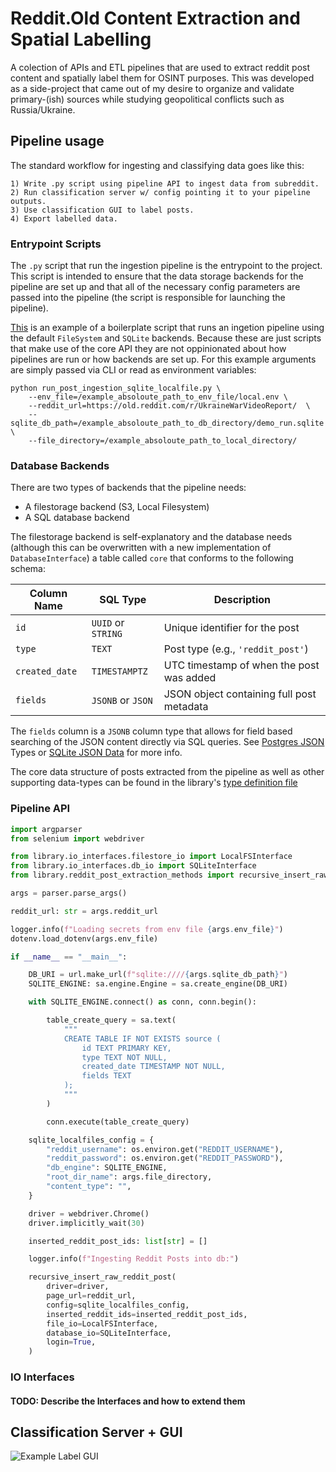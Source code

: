 # Reddit.Old Content Extraction and Spatial Labelling

A colection of APIs and ETL pipelines that are used to extract reddit post content and spatially label them for OSINT purposes. This was developed as a side-project that came out of my desire to organize and validate primary-(ish) sources while studying geopolitical conflicts such as Russia/Ukraine.

## Pipeline usage
The standard workflow for ingesting and classifying data goes like this:

```
1) Write .py script using pipeline API to ingest data from subreddit.
2) Run classification server w/ config pointing it to your pipeline outputs.
3) Use classification GUI to label posts.
4) Export labelled data.
```

### Entrypoint Scripts
The `.py` script that run the ingestion pipeline is the entrypoint to the project. This script is intended to ensure that the data storage backends for the pipeline are set up and that all of the necessary config parameters are passed into the pipeline (the script is responsible for launching the pipeline).

[This](./scripts/run_post_ingestion_postgres_s3.py) is an example of a boilerplate script that runs an ingetion pipeline using the default `FileSystem` and `SQLite` backends. Because these are just scripts that make use of the core API they are not oppinionated about how pipelines are run or how backends are set up. For this example arguments are simply passed via CLI or read as environment variables:

```
python run_post_ingestion_sqlite_localfile.py \
    --env_file=/example_absoloute_path_to_env_file/local.env \
    --reddit_url=https://old.reddit.com/r/UkraineWarVideoReport/  \
    --sqlite_db_path=/example_absoloute_path_to_db_directory/demo_run.sqlite \
    --file_directory=/example_absoloute_path_to_local_directory/
```

### Database Backends
There are two types of backends that the pipeline needs:
- A filestorage backend (S3, Local Filesystem)
- A SQL database backend

The filestorage backend is self-explanatory and the database needs (although this can be overwritten with a new implementation of `DatabaseInterface`) a table called `core` that conforms to the following schema:


| Column Name    | SQL Type      | Description                               |
| -------------- | ------------- | ----------------------------------------- |
| `id`           | `UUID` or `STRING`        | Unique identifier for the post            |
| `type`         | `TEXT`        | Post type (e.g., `'reddit_post'`)         |
| `created_date` | `TIMESTAMPTZ` | UTC timestamp of when the post was added  |
| `fields`       | `JSONB` or `JSON`      | JSON object containing full post metadata |


The `fields` column is a `JSONB` column type that allows for field based searching of the JSON content directly via SQL queries. See [Postgres JSON](https://www.postgresql.org/docs/current/datatype-json.html) Types or [SQLite JSON Data](https://www.sqlite.org/json1.html) for more info.

The core data structure of posts extracted from the pipeline as well as other supporting data-types can be found in the library's [type definition file](./src/library/types.py)

### Pipeline API
```python
import argparser
from selenium import webdriver

from library.io_interfaces.filestore_io import LocalFSInterface
from library.io_interfaces.db_io import SQLiteInterface
from library.reddit_post_extraction_methods import recursive_insert_raw_reddit_post

args = parser.parse_args()

reddit_url: str = args.reddit_url

logger.info(f"Loading secrets from env file {args.env_file}")
dotenv.load_dotenv(args.env_file)

if __name__ == "__main__":

    DB_URI = url.make_url(f"sqlite:////{args.sqlite_db_path}")
    SQLITE_ENGINE: sa.engine.Engine = sa.create_engine(DB_URI)

    with SQLITE_ENGINE.connect() as conn, conn.begin():

        table_create_query = sa.text(
            """
            CREATE TABLE IF NOT EXISTS source (
                id TEXT PRIMARY KEY,
                type TEXT NOT NULL,
                created_date TIMESTAMP NOT NULL,
                fields TEXT
            );
            """
        )

        conn.execute(table_create_query)

    sqlite_localfiles_config = {
        "reddit_username": os.environ.get("REDDIT_USERNAME"),
        "reddit_password": os.environ.get("REDDIT_PASSWORD"),
        "db_engine": SQLITE_ENGINE,
        "root_dir_name": args.file_directory,
        "content_type": "",
    }

    driver = webdriver.Chrome()
    driver.implicitly_wait(30)

    inserted_reddit_post_ids: list[str] = []

    logger.info(f"Ingesting Reddit Posts into db:")

    recursive_insert_raw_reddit_post(
        driver=driver,
        page_url=reddit_url,
        config=sqlite_localfiles_config,
        inserted_reddit_ids=inserted_reddit_post_ids,
        file_io=LocalFSInterface,
        database_io=SQLiteInterface,
        login=True,
    )
```

### IO Interfaces
#### TODO: Describe the Interfaces and how to extend them

## Classification Server + GUI
![Example Label GUI](./docs/img/gui_screenshot_example.png)
